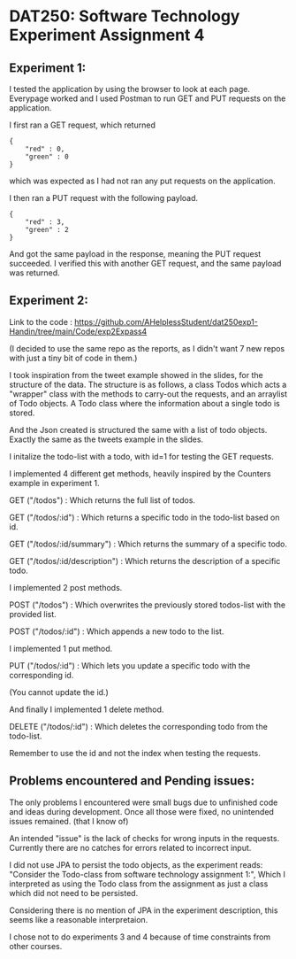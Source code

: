 # DAT250: Software Technology Experiment Assignment 4

## Experiment 1:

I tested the application by using the browser to look at each page. Everypage worked and I used
Postman to run GET and PUT requests on the application. 

I first ran a GET request, which returned 

```
{
	"red" : 0,
	"green" : 0
}
```

which was expected as I had not ran any put requests on the application.

I then ran a PUT request with the following payload.

```
{
	"red" : 3,
	"green" : 2
}
```

And got the same payload in the response, meaning the PUT request succeeded.
I verified this with another GET request, and the same payload was returned.

## Experiment 2:

Link to the code : https://github.com/AHelplessStudent/dat250exp1-Handin/tree/main/Code/exp2Expass4

(I decided to use the same repo as the reports, as I didn't want 7 new repos with just a tiny bit of code in them.)

I took inspiration from the tweet example showed in the slides, for the structure of the data. 
The structure is as follows, a class Todos which acts a "wrapper" class with the methods to carry-out the requests, and an arraylist of Todo objects. A Todo class where the information about a single todo is stored. 

And the Json created is structured the same with a list of todo objects. Exactly the same as the tweets example in the slides.

I initalize the todo-list with a todo, with id=1 for testing the GET requests.

I implemented 4 different get methods, heavily inspired by the Counters example in experiment 1.

GET ("/todos") : Which returns the full list of todos.

GET ("/todos/:id") : Which returns a specific todo in the todo-list based on id. 

GET ("/todos/:id/summary") : Which returns the summary of a specific todo.

GET ("/todos/:id/description") : Which returns the description of a specific todo.

I implemented 2 post methods.

POST ("/todos") : Which overwrites the previously stored todos-list with the provided list.

POST ("/todos/:id") : Which appends a new todo to the list.

I implemented 1 put method.

PUT ("/todos/:id") : Which lets you update a specific todo with the corresponding id.

(You cannot update the id.)

And finally I implemented 1 delete method.

DELETE ("/todos/:id") : Which deletes the corresponding todo from the todo-list.

Remember to use the id and not the index when testing the requests.

## Problems encountered and Pending issues:

The only problems I encountered were small bugs due to unfinished code and ideas during development. Once all those were fixed, no unintended issues remained. (that I know of)

An intended "issue" is the lack of checks for wrong inputs in the requests. Currently there are no catches for errors related to incorrect input.

I did not use JPA to persist the todo objects, as the experiment reads: "Consider the Todo-class from software technology assignment 1:", Which I interpreted as using the Todo class from the assignment as just a class which did not need to be persisted. 

Considering there is no mention of JPA in the experiment description, this seems like a reasonable interpretaion.

I chose not to do experiments 3 and 4 because of time constraints from other courses.


